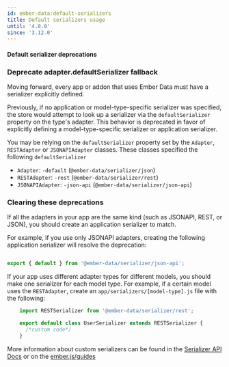 ```yaml
---
id: ember-data:default-serializers
title: Default serializers usage
until: '4.0.0'
since: '3.12.0'
---
```

#### Default serializer deprecations

### Deprecate adapter.defaultSerializer fallback

Moving forward, every app or addon that uses Ember Data must have a serializer explicitly defined.

Previously, if no application or model-type-specific serializer was specified, the store would attempt to look up a serializer via the `defaultSerializer` property on the type's adapter. This behavior is deprecated in favor of explicitly defining a model-type-specific serializer or application serializer.

You may be relying on the `defaultSerializer` property set by the `Adapter`, `RESTAdapter` or `JSONAPIAdapter` classes.
These classes specified the following `defaultSerializer`

- `Adapter`: `-default` (`@ember-data/serializer/json`)
- `RESTAdapter`: `-rest` (`@ember-data/serializer/rest`)
- `JSONAPIAdapter`: `-json-api` (`@ember-data/serializer/json-api`)

### Clearing these deprecations

If all the adapters in your app are the same kind (such as JSONAPI, REST, or JSON), you should create an
application serializer to match.

For example, if you use only JSONAPI adapters, creating the following application serializer
will resolve the deprecation:

```javascript {data-filename=app/serializers/application.js

export { default } from '@ember-data/serializer/json-api';
```

If your app uses different adapter types for different models, you should make one serializer for each model type. For example, if a certain model uses the `RESTAdapter`, create an `app/serializers/[model-type].js` file with the following:

```js
    import RESTSerializer from '@ember-data/serializer/rest';

    export default class UserSerializer extends RESTSerializer {
      /*custom code*/
    }
```

More information about custom serializers can be found in the [Serializer API Docs](https://api.emberjs.com/ember-data/release/modules/@ember-data%2Fserializer) or on the [ember.js/guides](https://guides.emberjs.com/release/models/customizing-serializers/#toc_customizing-serializers)
